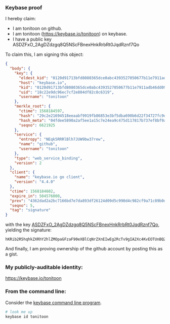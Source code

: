 ### Keybase proof

I hereby claim:

  * I am tonitoon on github.
  * I am tonitoon (https://keybase.io/tonitoon) on keybase.
  * I have a public key ASDZFxO_2AgDZdzgq8Q5NScFBnexHnkRrbRt0JqdRznf7Qo

To claim this, I am signing this object:

```json
{
  "body": {
    "key": {
      "eldest_kid": "0120d91713bfd8080365dce0abc4393527050677b11e7911adb46dd09a9d4739dfed0a",
      "host": "keybase.io",
      "kid": "0120d91713bfd8080365dce0abc4393527050677b11e7911adb46dd09a9d4739dfed0a",
      "uid": "18c22e9dc96ec7cf2e804df82c8c6319",
      "username": "tonitoon"
    },
    "merkle_root": {
      "ctime": 1568184597,
      "hash": "29c2e21694518eeaabf9919fb86853e3bf5dba690b6d22f34727fc9d1012ca6381f83babdd01b45eac1381ecba724443e128a101ffb5bf16160b4163c64a3e0f",
      "hash_meta": "04fdee5890a2af5ee1a15c7e24ea9c475d117817b737ef8bf9a702bf7639a03e",
      "seqno": 6621925
    },
    "service": {
      "entropy": "NEqk5RRRlBlh7JUW9bw37rew",
      "name": "github",
      "username": "tonitoon"
    },
    "type": "web_service_binding",
    "version": 2
  },
  "client": {
    "name": "keybase.io go client",
    "version": "4.4.0"
  },
  "ctime": 1568184602,
  "expire_in": 504576000,
  "prev": "4362dad2a2bc7166bd7e7da893df26124d09d5c990d4c982cf9a71c89b0dc1f1",
  "seqno": 5,
  "tag": "signature"
}
```

with the key [ASDZFxO_2AgDZdzgq8Q5NScFBnexHnkRrbRt0JqdRznf7Qo](https://keybase.io/tonitoon), yielding the signature:

```
hKRib2R5hqhkZXRhY2hlZMOpaGFzaF90eXBlCqNrZXnEIwEg2RcTv9gIA2Xc4KvEOTUnBQZ3sR55Ea20bdCanUc53+0Kp3BheWxvYWTESpcCBcQgQ2La0qK8cWa9fn2ok98mEk0J1cmQ1MmCz5pxyJsNwfHEIDWhdJabd6zBVUQc5IkkRx2JVT9GTLzPkj22Ao4OrbamAgHCo3NpZ8RAfUFdtW+vP15at2lEsHQk3DPavnR+bslrznMpBfvt8/GY+xZi01FXwU59IMqPlYEmVEYMwD13ReDGCnzWem19CqhzaWdfdHlwZSCkaGFzaIKkdHlwZQildmFsdWXEIJK9Ex22eFCsx9iWSvAJEqOX5JDLRGLxoy2aF071VtPZo3RhZ80CAqd2ZXJzaW9uAQ==

```

And finally, I am proving ownership of the github account by posting this as a gist.

### My publicly-auditable identity:

https://keybase.io/tonitoon

### From the command line:

Consider the [keybase command line program](https://keybase.io/download).

```bash
# look me up
keybase id tonitoon
```
